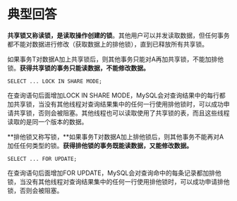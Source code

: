 # 典型回答

**共享锁又称读锁，是读取操作创建的锁**。其他用户可以并发读取数据，但任何事务都不能对数据进行修改（获取数据上的排他锁），直到已释放所有共享锁。

如果事务T对数据A加上共享锁后，则其他事务只能对A再加共享锁，不能加排他锁。**获得共享锁的事务只能读数据，不能修改数据。**

```
SELECT ... LOCK IN SHARE MODE;
```

在查询语句后面增加LOCK IN SHARE MODE，MySQL会对查询结果中的每行都加共享锁，当没有其他线程对查询结果集中的任何一行使用排他锁时，可以成功申请共享锁，否则会被阻塞。其他线程也可以读取使用了共享锁的表，而且这些线程读取的是同一个版本的数据。

**排他锁又称写锁，**如果事务T对数据A加上排他锁后，则其他事务不能再对A加任任何类型的锁。**获得排他锁的事务既能读数据，又能修改数据。**

```
SELECT ... FOR UPDATE;
```

在查询语句后面增加FOR UPDATE，MySQL会对查询命中的每条记录都加排他锁，当没有其他线程对查询结果集中的任何一行使用排他锁时，可以成功申请排他锁，否则会被阻塞。


